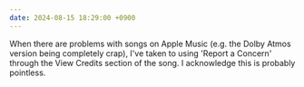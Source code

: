 ```yaml
---
date: 2024-08-15 18:29:00 +0900
---
```


When there are problems with songs on Apple Music (e.g. the Dolby Atmos version being completely crap), I've taken to using 'Report a Concern' through the View Credits section of the song. I acknowledge this is probably pointless.
